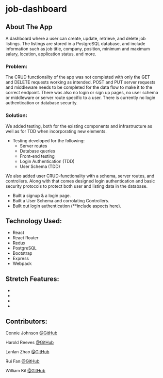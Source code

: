 # job-dashboard

## About The App

A dashboard where a user can create, update, retrieve, and delete job listings. The listings are stored in a PostgreSQL database, and include information such as job title, company, position, minimum and maximum salary, location, application status, and more.

### Problem:

The CRUD functionality of the app was not completed with only the GET and DELETE requests working as intended. POST and PUT server requests and middleware needs to be completed for the data flow to make it to the correct endpoint. There was also no login or sign up pages, no user schema or middleware or server route specific to a user. There is currently no login authentication or database security.

### Solution:

We added testing, both for the existing components and infrastructure as well as for TDD when incorporating new elements.

- Testing developed for the following:
  - Server routes
  - Database queries
  - Front-end testing
  - Login Authentication (TDD)
  - User Schema (TDD)

We also added user CRUD-functionality with a schema, server routes, and controllers. Along with that comes designed login authentication and basic security protocols to protect both user and listing data in the database.

- Built a signup & a login page.
- Built a User Schema and corrolating Controllers.
- Built out login authentication (\*\*include aspects here).

## Technology Used:

- React
- React Router
- Redux
- PostgreSQL
- Bootstrap
- Express
- Webpack

## Stretch Features:

-
-
-
-

## Contributors:

Connie Johnson
[@GitHub](https://github.com/connallyjae)

Harold Reeves
[@GitHub](https://github.com/haroldreeves)

Lanlan Zhao
[@GitHub](https://github.com/philzmintmojito)

Rui Fan
[@GitHub](https://github.com/ruifan-IU)

William Kil
[@GitHub](https://github.com/shinykoin)
